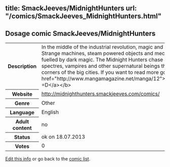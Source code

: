 title: SmackJeeves/MidnightHunters
url: "/comics/SmackJeeves_MidnightHunters.html"
---
Dosage comic SmackJeeves/MidnightHunters
-----------------------------------------

<p id="msg"></p>
<script type="text/javascript">
if (window.location.search === '?edit_info_mail=sent_ok') {
  var elem = document.getElementById("msg");
  elem.innerHTML = 'Edited information sucessfully sent for review, which is usually done daily. Thanks!';
  elem.className = 'ok';
}
</script>
<table class="comicinfo">
<tr>
<th>Description</th><td>In the middle of the industrial revolution, magic and science collide. Strange machines, steam powered objects and mechanical devices are fuelled by dark magic. The Midnight Hunters chase and hunt Devils, spectres, vampires and other supernatural beings that lurk in the dark corners of the big cities. If you want to read more go to &lt;b&gt;&lt;a href=&quot;http://www.mangamagazine.net/manga/12&quot;&gt;MangaMagazine.net! =D&lt;/a&gt;&lt;/b&gt;</td>
</tr>
<tr>
<th>Website</th><td><a href="http://midnighthunters.smackjeeves.com/comics/">http://midnighthunters.smackjeeves.com/comics/</a></td>
</tr>
<tr>
<th>Genre</th><td>Other</td>
</tr>
<tr>
<th>Language</th><td>English</td>
</tr>
<tr>
<th>Adult content</th><td>no</td>
</tr>
<tr>
<th>Status</th><td>ok on 18.07.2013</td>
</tr>
<tr>
<th>Votes</th><td>0</td>
</tr>
</table>

[Edit this info](SmackJeeves_MidnightHunters_edit.html) or go back to the [comic list](../comic-index.html).
